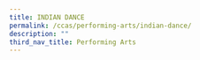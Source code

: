 ```yaml
---
title: INDIAN DANCE
permalink: /ccas/performing-arts/indian-dance/
description: ""
third_nav_title: Performing Arts
---
```

